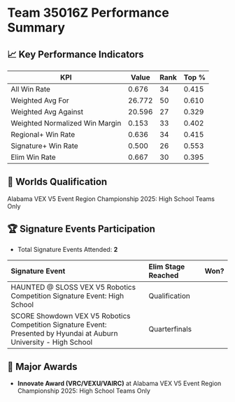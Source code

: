 # Team 35016Z Performance Summary

## 📈 Key Performance Indicators
| KPI | Value | Rank | Top % |
| --- | ----- | ---- | ----- |
| All Win Rate | 0.676 | 34 | 0.415 |
| Weighted Avg For | 26.772 | 50 | 0.610 |
| Weighted Avg Against | 20.596 | 27 | 0.329 |
| Weighted Normalized Win Margin | 0.153 | 33 | 0.402 |
| Regional+ Win Rate | 0.636 | 34 | 0.415 |
| Signature+ Win Rate | 0.500 | 26 | 0.553 |
| Elim Win Rate | 0.667 | 30 | 0.395 |


## 🎯 Worlds Qualification
Alabama VEX V5 Event Region Championship 2025: High School Teams Only

## 🏆 Signature Events Participation
- Total Signature Events Attended: **2**

| Signature Event | Elim Stage Reached | Won? |
|:----------------|:-------------------|:----|
| HAUNTED @ SLOSS VEX V5 Robotics Competition Signature Event: High School | Qualification |  |
| SCORE Showdown VEX V5 Robotics Competition Signature Event: Presented by Hyundai at Auburn University - High School | Quarterfinals |  |


## 🥇 Major Awards
- **Innovate Award (VRC/VEXU/VAIRC)** at Alabama VEX V5 Event Region Championship 2025: High School Teams Only

